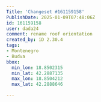 ```yaml
---
Title: 'Changeset #161159158'
PublishDate: 2025-01-09T07:48:06Z
id: 161159158
user: dada24
comment: rename roof orientation
created_by: iD 2.30.4
tags:
- Montenegro
- Budva
bbox:
  min_lon: 18.8502315
  min_lat: 42.2887135
  max_lon: 18.8504212
  max_lat: 42.2888646

---
```

